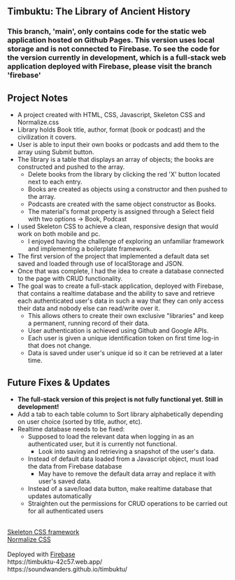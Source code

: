 ## Timbuktu: The Library of Ancient History
### This branch, 'main', only contains code for the static web application hosted on Github Pages. This version uses local storage and is not connected to Firebase. To see the code for the version currently in development, which is a full-stack web application deployed with Firebase, please visit the branch 'firebase'

## Project Notes
  - A project created with HTML, CSS, Javascript, Skeleton CSS and Normalize.css
  - Library holds Book title, author, format (book or podcast) and the civilization it covers.
  - User is able to input their own books or podcasts and add them to the array using Submit button.
  - The library is a table that displays an array of objects; the books are constructed and pushed to the array.
    - Delete books from the library by clicking the red 'X' button located next to each entry.
    - Books are created as objects using a constructor and then pushed to the array.
    - Podcasts are created with the same object constructor as Books.
    - The material's format property is assigned through a Select field with two options -> Book, Podcast   
  - I used Skeleton CSS to achieve a clean, responsive design that would work on both mobile and pc.
    - I enjoyed having the challenge of exploring an unfamiliar framework and implementing a boilerplate framework.
  - The first version of the project that implemented a default data set saved and loaded through use of localStorage and JSON.
  - Once that was complete, I had the idea to create a database connected to the page with CRUD functionality.
  - The goal was to create a full-stack application, deployed with Firebase, that contains a realtime database and the ability to save and retrieve each authenticated user's data in such a way that they can only access their data and nobody else can read/write over it.
    - This allows others to create their own exclusive "libraries" and keep a permanent, running record of their data.
    - User authentication is achieved using Github and Google APIs.
    - Each user is given a unique identification token on first time log-in that does not change.
    - Data is saved under user's unique id so it can be retrieved at a later time.

## Future Fixes & Updates
  - **The full-stack version of this project is not fully functional yet. Still in development!**
  - Add a tab to each table column to Sort library alphabetically depending on user choice (sorted by title, author, etc).
  - Realtime database needs to be fixed:
    - Supposed to load the relevant data when logging in as an authenticated user, but it is currently not functional.
      - Look into saving and retrieving a snapshot of the user's data.
    - Instead of default data loaded from a Javascript object, must load the data from Firebase database
      - May have to remove the default data array and replace it with user's saved data.
    - Instead of a save/load data button, make realtime database that updates automatically
    - Straighten out the permissions for CRUD operations to be carried out for all authenticated users
<br>
<a href = "http://getskeleton.com">Skeleton CSS framework</a>
<br>
<a href = "https://github.com/necolas/normalize.css/">Normalize CSS</a>
<br>
<br>
Deployed with <a href = "https://firebase.google.com/">Firebase</a> <br>
https://timbuktu-42c57.web.app/ <br>
https://soundwanders.github.io/timbuktu/ 

